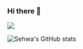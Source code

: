 ### Hi there 👋

<img src="https://img.shields.io/badge/react-61DAFB?style=flat-square&logo=React&logoColor=white"/>

![Sehwa's GitHub stats](https://github-readme-stats.vercel.app/api?username=sehwa811&show_icons=true&theme=radical)

<!--
**sehwa811/sehwa811** is a ✨ _special_ ✨ repository because its `README.md` (this file) appears on your GitHub profile.

Here are some ideas to get you started:

- 🔭 I’m currently working on ...
- 🌱 I’m currently learning ...
- 👯 I’m looking to collaborate on ...
- 🤔 I’m looking for help with ...
- 💬 Ask me about ...
- 📫 How to reach me: ...
- 😄 Pronouns: ...
- ⚡ Fun fact: ...
-->
